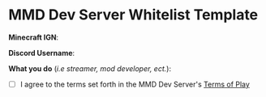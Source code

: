 # MMD Dev Server Whitelist Template

**Minecraft IGN**:

**Discord Username**:

**What you do** (*i.e streamer, mod developer, ect.*):

- [ ] I agree to the terms set forth in the MMD Dev Server's [Terms of Play](https://github.com/MinecraftModDevelopment/MMD-Dev-Server/blob/master/TERMS.md)
